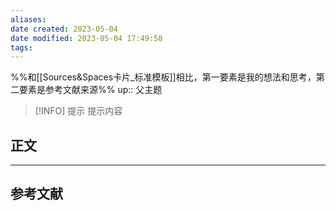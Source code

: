 ```yaml
---
aliases: 
date created: 2023-05-04
date modified: 2023-05-04 17:49:58
tags: 
---
```

%%和[[Sources&Spaces卡片_标准模板]]相比，第一要素是我的想法和思考，第二要素是参考文献来源%%
up:: 父主题  


> [!INFO] 提示
>  提示内容

## 正文

---

## 参考文献
